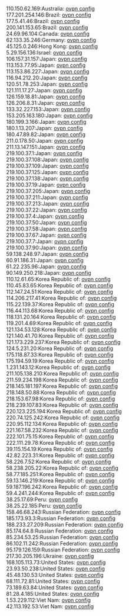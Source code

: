 110.150.62.169:Australia: [ovpn config](vpn/110_150_62_169.ovpn)  
177.201.254.146:Brazil: [ovpn config](vpn/177_201_254_146.ovpn)  
177.5.41.46:Brazil: [ovpn config](vpn/177_5_41_46.ovpn)  
200.141.153.65:Brazil: [ovpn config](vpn/200_141_153_65.ovpn)  
24.69.96.104:Canada: [ovpn config](vpn/24_69_96_104.ovpn)  
62.133.35.246:Germany: [ovpn config](vpn/62_133_35_246.ovpn)  
45.125.0.246:Hong Kong: [ovpn config](vpn/45_125_0_246.ovpn)  
5.29.156.136:Israel: [ovpn config](vpn/5_29_156_136.ovpn)  
106.157.31.157:Japan: [ovpn config](vpn/106_157_31_157.ovpn)  
113.153.77.95:Japan: [ovpn config](vpn/113_153_77_95.ovpn)  
113.153.86.227:Japan: [ovpn config](vpn/113_153_86_227.ovpn)  
116.94.212.20:Japan: [ovpn config](vpn/116_94_212_20.ovpn)  
120.51.78.253:Japan: [ovpn config](vpn/120_51_78_253.ovpn)  
121.111.17.27:Japan: [ovpn config](vpn/121_111_17_27.ovpn)  
126.159.18.81:Japan: [ovpn config](vpn/126_159_18_81.ovpn)  
126.206.8.31:Japan: [ovpn config](vpn/126_206_8_31.ovpn)  
133.32.227.153:Japan: [ovpn config](vpn/133_32_227_153.ovpn)  
153.205.163.180:Japan: [ovpn config](vpn/153_205_163_180.ovpn)  
180.199.3.166:Japan: [ovpn config](vpn/180_199_3_166.ovpn)  
180.1.13.207:Japan: [ovpn config](vpn/180_1_13_207.ovpn)  
180.47.89.82:Japan: [ovpn config](vpn/180_47_89_82.ovpn)  
211.0.178.50:Japan: [ovpn config](vpn/211_0_178_50.ovpn)  
211.13.147.151:Japan: [ovpn config](vpn/211_13_147_151.ovpn)  
219.100.37.1:Japan: [ovpn config](vpn/219_100_37_1.ovpn)  
219.100.37.108:Japan: [ovpn config](vpn/219_100_37_108.ovpn)  
219.100.37.109:Japan: [ovpn config](vpn/219_100_37_109.ovpn)  
219.100.37.125:Japan: [ovpn config](vpn/219_100_37_125.ovpn)  
219.100.37.138:Japan: [ovpn config](vpn/219_100_37_138.ovpn)  
219.100.37.19:Japan: [ovpn config](vpn/219_100_37_19.ovpn)  
219.100.37.205:Japan: [ovpn config](vpn/219_100_37_205.ovpn)  
219.100.37.211:Japan: [ovpn config](vpn/219_100_37_211.ovpn)  
219.100.37.213:Japan: [ovpn config](vpn/219_100_37_213.ovpn)  
219.100.37.22:Japan: [ovpn config](vpn/219_100_37_22.ovpn)  
219.100.37.4:Japan: [ovpn config](vpn/219_100_37_4.ovpn)  
219.100.37.50:Japan: [ovpn config](vpn/219_100_37_50.ovpn)  
219.100.37.58:Japan: [ovpn config](vpn/219_100_37_58.ovpn)  
219.100.37.67:Japan: [ovpn config](vpn/219_100_37_67.ovpn)  
219.100.37.7:Japan: [ovpn config](vpn/219_100_37_7.ovpn)  
219.100.37.90:Japan: [ovpn config](vpn/219_100_37_90.ovpn)  
59.138.248.97:Japan: [ovpn config](vpn/59_138_248_97.ovpn)  
60.91.186.31:Japan: [ovpn config](vpn/60_91_186_31.ovpn)  
61.22.235.96:Japan: [ovpn config](vpn/61_22_235_96.ovpn)  
90.149.250.218:Japan: [ovpn config](vpn/90_149_250_218.ovpn)  
110.12.61.65:Korea Republic of: [ovpn config](vpn/110_12_61_65.ovpn)  
110.45.83.65:Korea Republic of: [ovpn config](vpn/110_45_83_65.ovpn)  
112.147.24.51:Korea Republic of: [ovpn config](vpn/112_147_24_51.ovpn)  
114.206.217.41:Korea Republic of: [ovpn config](vpn/114_206_217_41.ovpn)  
115.22.139.37:Korea Republic of: [ovpn config](vpn/115_22_139_37.ovpn)  
116.44.113.68:Korea Republic of: [ovpn config](vpn/116_44_113_68.ovpn)  
118.131.20.164:Korea Republic of: [ovpn config](vpn/118_131_20_164.ovpn)  
119.201.4.69:Korea Republic of: [ovpn config](vpn/119_201_4_69.ovpn)  
121.134.53.128:Korea Republic of: [ovpn config](vpn/121_134_53_128.ovpn)  
121.140.41.70:Korea Republic of: [ovpn config](vpn/121_140_41_70.ovpn)  
121.173.229.237:Korea Republic of: [ovpn config](vpn/121_173_229_237.ovpn)  
124.5.231.20:Korea Republic of: [ovpn config](vpn/124_5_231_20.ovpn)  
175.118.87.33:Korea Republic of: [ovpn config](vpn/175_118_87_33.ovpn)  
175.194.59.19:Korea Republic of: [ovpn config](vpn/175_194_59_19.ovpn)  
1.231.143.12:Korea Republic of: [ovpn config](vpn/1_231_143_12.ovpn)  
211.105.138.210:Korea Republic of: [ovpn config](vpn/211_105_138_210.ovpn)  
211.59.234.198:Korea Republic of: [ovpn config](vpn/211_59_234_198.ovpn)  
218.145.181.197:Korea Republic of: [ovpn config](vpn/218_145_181_197.ovpn)  
218.148.50.88:Korea Republic of: [ovpn config](vpn/218_148_50_88.ovpn)  
218.153.67.98:Korea Republic of: [ovpn config](vpn/218_153_67_98.ovpn)  
218.239.107.83:Korea Republic of: [ovpn config](vpn/218_239_107_83.ovpn)  
220.123.225.194:Korea Republic of: [ovpn config](vpn/220_123_225_194.ovpn)  
220.74.125.242:Korea Republic of: [ovpn config](vpn/220_74_125_242.ovpn)  
220.95.112.134:Korea Republic of: [ovpn config](vpn/220_95_112_134.ovpn)  
221.167.58.232:Korea Republic of: [ovpn config](vpn/221_167_58_232.ovpn)  
222.101.75.15:Korea Republic of: [ovpn config](vpn/222_101_75_15.ovpn)  
222.111.29.78:Korea Republic of: [ovpn config](vpn/222_111_29_78.ovpn)  
39.115.154.19:Korea Republic of: [ovpn config](vpn/39_115_154_19.ovpn)  
42.82.223.31:Korea Republic of: [ovpn config](vpn/42_82_223_31.ovpn)  
58.226.7.52:Korea Republic of: [ovpn config](vpn/58_226_7_52.ovpn)  
58.238.205.22:Korea Republic of: [ovpn config](vpn/58_238_205_22.ovpn)  
58.77.185.251:Korea Republic of: [ovpn config](vpn/58_77_185_251.ovpn)  
59.13.146.219:Korea Republic of: [ovpn config](vpn/59_13_146_219.ovpn)  
59.187.196.242:Korea Republic of: [ovpn config](vpn/59_187_196_242.ovpn)  
59.4.241.244:Korea Republic of: [ovpn config](vpn/59_4_241_244.ovpn)  
38.25.17.69:Peru: [ovpn config](vpn/38_25_17_69.ovpn)  
38.25.22.185:Peru: [ovpn config](vpn/38_25_22_185.ovpn)  
158.46.68.243:Russian Federation: [ovpn config](vpn/158_46_68_243.ovpn)  
185.173.93.3:Russian Federation: [ovpn config](vpn/185_173_93_3.ovpn)  
188.233.27.209:Russian Federation: [ovpn config](vpn/188_233_27_209.ovpn)  
85.174.64.8:Russian Federation: [ovpn config](vpn/85_174_64_8.ovpn)  
85.234.53.25:Russian Federation: [ovpn config](vpn/85_234_53_25.ovpn)  
86.102.11.242:Russian Federation: [ovpn config](vpn/86_102_11_242.ovpn)  
95.179.126.159:Russian Federation: [ovpn config](vpn/95_179_126_159.ovpn)  
217.30.205.196:Ukraine: [ovpn config](vpn/217_30_205_196.ovpn)  
168.105.113.73:United States: [ovpn config](vpn/168_105_113_73.ovpn)  
23.93.50.238:United States: [ovpn config](vpn/23_93_50_238.ovpn)  
45.48.130.53:United States: [ovpn config](vpn/45_48_130_53.ovpn)  
68.111.72.81:United States: [ovpn config](vpn/68_111_72_81.ovpn)  
73.189.63.84:United States: [ovpn config](vpn/73_189_63_84.ovpn)  
81.28.4.185:United States: [ovpn config](vpn/81_28_4_185.ovpn)  
1.53.229.112:Viet Nam: [ovpn config](vpn/1_53_229_112.ovpn)  
42.113.192.53:Viet Nam: [ovpn config](vpn/42_113_192_53.ovpn)  
